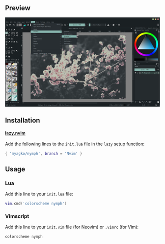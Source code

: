 ## Preview

<div align="center">
    <img src="assets/preview.png">
</div>

## Installation

<h4><a href='https://github.com/folke/lazy.nvim'>lazy.nvim</a></h4>

Add the following lines to the `init.lua` file in the `lazy` setup function:<br>
```lua
{ 'myagko/nymph', branch = 'Nvim' }
```

## Usage

### Lua

Add this line to your `init.lua` file:<br>
```lua
vim.cmd('colorscheme nymph')
```

### Vimscript

Add this line to your `init.vim` file (for Neovim) or `.vimrc` (for Vim):<br>
```vim
colorscheme nymph
```
